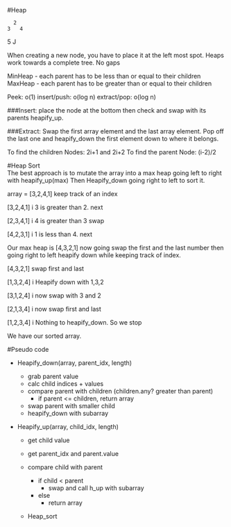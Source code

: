 #Heap

      2
    3   4
  5  J

When creating a new node, you have to place it at the left most spot.
Heaps work towards a complete tree. No gaps

MinHeap - each parent has to be less than or equal to their children
MaxHeap - each parent has to be greater than or equal to their children

Peek: o(1)
insert/push: o(log n)
extract/pop: o(log n)

###Insert:
  place the node at the bottom then check and swap with its parents heapify_up.

###Extract:
  Swap the first array element and the last array element. Pop off the last one and heapify_down the first element down to where it belongs.


To find the children Nodes: 2i+1 and 2i+2
To find the parent Node: (i-2)/2

#Heap Sort  
The best approach is to mutate the array into a max heap going left to right with heapify_up(max)
Then Heapify_down going right to left to sort it.


array = [3,2,4,1]
keep track of an index

[3,2,4,1]
   i
3 is greater than 2. next


[2,3,4,1]
     i
4 is greater than 3
swap

[4,2,3,1]
       i
1 is less than 4. next

Our max heap is [4,3,2,1]
now going swap the first and the last number
then going right to left heapify down while keeping track of index.

[4,3,2,1]
swap first and last

[1,3,2,4]
     i
Heapify down with 1,3,2

[3,1,2,4]
     i
now swap with 3 and 2

[2,1,3,4]
   i
now swap first and last

[1,2,3,4]
 i
Nothing to heapify_down. So we stop

We have our sorted array.


#Pseudo code
- Heapify_down(array, parent_idx, length)
  - grab parent value
  - calc child indices + values  
  - compare parent with children (children.any? greater than parent)
    - if parent <= children,
        return array
  - swap parent with smaller child
  - heapify_down with subarray

- Heapify_up(array, child_idx, length)
  - get child value
  - get parent_idx and parent.value
  - compare child with parent
    - if child < parent
      - swap and call h_up with subarray
    - else
      - return array

  - Heap_sort 
